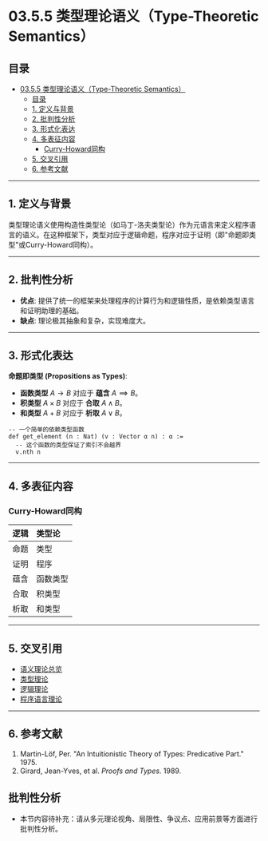 # 03.5.5 类型理论语义（Type-Theoretic Semantics）

## 目录

- [03.5.5 类型理论语义（Type-Theoretic Semantics）](#0355-类型理论语义type-theoretic-semantics)
  - [目录](#目录)
  - [1. 定义与背景](#1-定义与背景)
  - [2. 批判性分析](#2-批判性分析)
  - [3. 形式化表达](#3-形式化表达)
  - [4. 多表征内容](#4-多表征内容)
    - [Curry-Howard同构](#curry-howard同构)
  - [5. 交叉引用](#5-交叉引用)
  - [6. 参考文献](#6-参考文献)

---

## 1. 定义与背景

类型理论语义使用构造性类型论（如马丁-洛夫类型论）作为元语言来定义程序语言的语义。在这种框架下，类型对应于逻辑命题，程序对应于证明（即"命题即类型"或Curry-Howard同构）。

---

## 2. 批判性分析

- **优点**: 提供了统一的框架来处理程序的计算行为和逻辑性质，是依赖类型语言和证明助理的基础。
- **缺点**: 理论极其抽象和复杂，实现难度大。

---

## 3. 形式化表达

**命题即类型 (Propositions as Types)**:

- **函数类型** $A \to B$ 对应于 **蕴含** $A \implies B$。
- **积类型** $A \times B$ 对应于 **合取** $A \land B$。
- **和类型** $A + B$ 对应于 **析取** $A \lor B$。

```lean
-- 一个简单的依赖类型函数
def get_element (n : Nat) (v : Vector α n) : α :=
  -- 这个函数的类型保证了索引不会越界
  v.nth n
```

---

## 4. 多表征内容

### Curry-Howard同构

| 逻辑 | 类型论 |
| :--- | :--- |
| 命题 | 类型 |
| 证明 | 程序 |
| 蕴含 | 函数类型 |
| 合取 | 积类型 |
| 析取 | 和类型 |

---

## 5. 交叉引用

- [语义理论总览](README.md)
- [类型理论](README.md)
- [逻辑理论](README.md)
- [程序语言理论](README.md)

---

## 6. 参考文献

1. Martin-Löf, Per. "An Intuitionistic Theory of Types: Predicative Part." 1975.
2. Girard, Jean-Yves, et al. *Proofs and Types*. 1989.


## 批判性分析

- 本节内容待补充：请从多元理论视角、局限性、争议点、应用前景等方面进行批判性分析。
